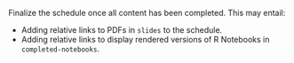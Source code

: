 Finalize the schedule once all content has been completed.
This may entail:

- Adding relative links to PDFs in `slides` to the schedule.
- Adding relative links to display rendered versions of R Notebooks in `completed-notebooks`.
